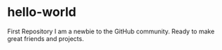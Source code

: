 # hello-world
First Repository
I am a newbie to the GitHub community. Ready to make great friends and projects.
